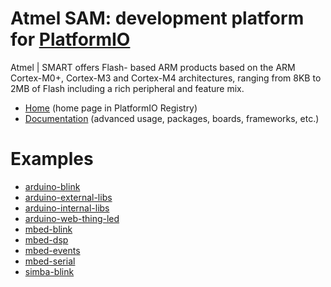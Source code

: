 
# Atmel SAM: development platform for [PlatformIO](https://platformio.org)

Atmel | SMART offers Flash- based ARM products based on the ARM Cortex-M0+, Cortex-M3 and Cortex-M4 architectures, ranging from 8KB to 2MB of Flash including a rich peripheral and feature mix.

* [Home](https://platformio.org/platforms/atmelsam) (home page in PlatformIO Registry)
* [Documentation](http://docs.platformio.org/page/platforms/atmelsam.html) (advanced usage, packages, boards, frameworks, etc.)

# Examples

* [arduino-blink](https://github.com/platformio/platform-atmelsam/tree/develop/examples/arduino-blink)
* [arduino-external-libs](https://github.com/platformio/platform-atmelsam/tree/develop/examples/arduino-external-libs)
* [arduino-internal-libs](https://github.com/platformio/platform-atmelsam/tree/develop/examples/arduino-internal-libs)
* [arduino-web-thing-led](https://github.com/platformio/platform-atmelsam/tree/develop/examples/arduino-web-thing-led)
* [mbed-blink](https://github.com/platformio/platform-atmelsam/tree/develop/examples/mbed-blink)
* [mbed-dsp](https://github.com/platformio/platform-atmelsam/tree/develop/examples/mbed-dsp)
* [mbed-events](https://github.com/platformio/platform-atmelsam/tree/develop/examples/mbed-events)
* [mbed-serial](https://github.com/platformio/platform-atmelsam/tree/develop/examples/mbed-serial)
* [simba-blink](https://github.com/platformio/platform-atmelsam/tree/develop/examples/simba-blink)

